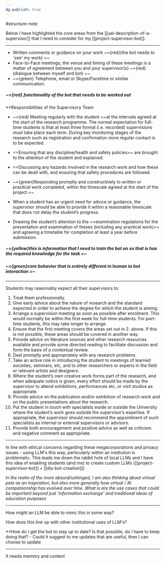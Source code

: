 ```yaml
---
dg-publish: true
---
```

#structure-note 

Below I have highlighted the core areas from the [[ual-description-of-a-supervisor]] that I need to consider for my [[project-supervisor-bot]]:

---

- Written comments or guidance on your work ~={red}(the bot needs to 'see' my work) =~
- Face-to-Face meetings, the venue and timing of these meetings is a matter of agreement between you and your supervisor(s) ~={red} (dialogue between myself and bot) =~
- ~={green} Telephone, email or Skype/Facetime or similar communication.

##### ~={red} functionality of the bot that needs to be worked out

**Responsibilities of the Supervisory Team 

- ~={red} Meeting regularly with the student =~at the intervals agreed at the start of the research programme. The normal expectation for full-time students is that at least three formal (i.e. recorded) supervisions must take place each term. During key monitoring stages of the research such as registration and confirmation more regular contact is to be expected.

- ==Ensuring that any discipline/health and safety policies== are brought to the attention of the student and explained.

- ==Discussing any hazards involved in the research work and how these can be dealt with, and ensuring that safety procedures are followed.

 - ~={green}Responding promptly and constructively to written or practical work completed, within the timescale agreed at the start of the project.=~

- When a student has an urgent need for advice or guidance, the supervisor should be able to provide it within a reasonable timescale that does not delay the student’s progress.

- Drawing the student’s attention to the ==examination regulations for the presentation and examination of theses (including any practical work)== and agreeing a timetable for completion at least a year before submission.
##### ~={yellow}this is information that I need to train the bot on so that is has the required knowledge for the task =~

##### ~={green}core behavior that is entirely different in human to bot interaction =~

---

Students may reasonably expect all their supervisors to:

1. Treat them professionally.
2. Give early advice about the nature of research and the standard expected in order to achieve the degree for which the student is aiming.
3. Arrange a supervision meeting as soon as possible after enrolment. This would normally be within the first week for full-time students. For part-time students, this may take longer to arrange.
4. Ensure that the first meeting covers the areas set out in 2. above. If this is not possible, these areas should be covered in another way.
5. Provide advice on literature sources and other research resources available and provide some directed reading to facilitate discussion and form the basis of a contextual review.
6. Deal promptly and appropriately with any research problems.
7. Take an active role in introducing the student to meetings of learned societies, seminars, etc, and to other researchers or experts in the field or relevant artists and designers.
8. Where the student’s own creative work forms part of the research, and when adequate notice is given, every effort should be made by the supervisor to attend exhibitions, performances etc, or visit studios as appropriate.
9. Provide advice on the publication and/or exhibition of research work and on the public presentations about the research.
10. Put the student in touch with specialists inside or outside the University where the student’s work goes outside the supervisor’s expertise. If appropriate, the supervisor should recommend the appointment of such specialists as internal or external supervisors or advisors.
11. Provide both encouragement and positive advice as well as criticism and negative comment as appropriate.
---
In line with ethical concerns regarding these megacorporations and privacy issues - using LLM's this way, particularly within an institution is problematic. This leads me down the rabbit hole of local LLMs and I have this idea of enabling students (and me) to create custom LLMs ([[project-supervisor-bot]] + [[diy-bot-creation]])

*in the realm of the more absurd/unhinged, I am also thinking about virtual pets as an inspiration, but also more generally how virtual / AI companionship has evolved over time. What is are the use cases that could be important beyond just 'information exchange' and traditional ideas of education purposes* 

---
How might an LLM be able to mimc this in some way?

How does this line up with other institutional uses of LLM's?

**How do I get the bot to stay up to date? Is that possible, do I have to keep doing that? - Could it suggest to me updates that are useful, then I can choose to update

---
It needs memory and context 